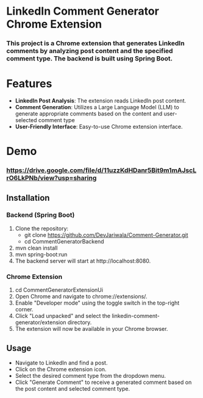 # LinkedIn Comment Generator Chrome Extension

### This project is a Chrome extension that generates LinkedIn comments by analyzing post content and the specified comment type. The backend is built using Spring Boot.

# Features
- __LinkedIn Post Analysis__: The extension reads LinkedIn post content.
- __Comment Generation__: Utilizes a Large Language Model (LLM) to generate appropriate comments based on the content and user-selected comment type
- __User-Friendly Interface__: Easy-to-use Chrome extension interface.

# Demo
### https://drive.google.com/file/d/11uzzKdHDanr5Bit9m1mAJscLrO6LkPNb/view?usp=sharing

## Installation

### Backend (Spring Boot)
1. Clone the repository:
   -   git clone https://github.com/DevJariwala/Comment-Generator.git
   -    cd CommentGeneratorBackend
2. mvn clean install
3. mvn spring-boot:run
4. The backend server will start at http://localhost:8080.


### Chrome Extension
1. cd CommentGeneratorExtensionUi
2. Open Chrome and navigate to chrome://extensions/.
3. Enable "Developer mode" using the toggle switch in the top-right corner.
4. Click "Load unpacked" and select the linkedin-comment-generator/extension directory.
5. The extension will now be available in your Chrome browser.


## Usage
- Navigate to LinkedIn and find a post.
- Click on the Chrome extension icon.
- Select the desired comment type from the dropdown menu.
- Click "Generate Comment" to receive a generated comment based on the post content and selected comment type.
